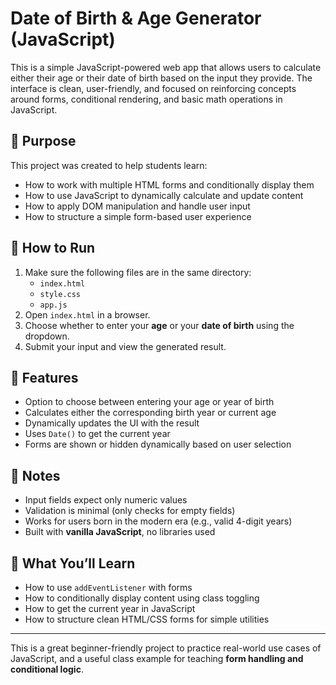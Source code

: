 # Date of Birth & Age Generator (JavaScript)

This is a simple JavaScript-powered web app that allows users to calculate either their age or their date of birth based on the input they provide. The interface is clean, user-friendly, and focused on reinforcing concepts around forms, conditional rendering, and basic math operations in JavaScript.

## 🎯 Purpose

This project was created to help students learn:

- How to work with multiple HTML forms and conditionally display them
- How to use JavaScript to dynamically calculate and update content
- How to apply DOM manipulation and handle user input
- How to structure a simple form-based user experience

## 🧱 How to Run

1. Make sure the following files are in the same directory:
   - `index.html`
   - `style.css`
   - `app.js`
2. Open `index.html` in a browser.
3. Choose whether to enter your **age** or your **date of birth** using the dropdown.
4. Submit your input and view the generated result.

## 🚀 Features

- Option to choose between entering your age or year of birth
- Calculates either the corresponding birth year or current age
- Dynamically updates the UI with the result
- Uses `Date()` to get the current year
- Forms are shown or hidden dynamically based on user selection

## 📌 Notes

- Input fields expect only numeric values
- Validation is minimal (only checks for empty fields)
- Works for users born in the modern era (e.g., valid 4-digit years)
- Built with **vanilla JavaScript**, no libraries used

## 🧠 What You’ll Learn

- How to use `addEventListener` with forms
- How to conditionally display content using class toggling
- How to get the current year in JavaScript
- How to structure clean HTML/CSS forms for simple utilities

---

This is a great beginner-friendly project to practice real-world use cases of JavaScript, and a useful class example for teaching **form handling and conditional logic**.
